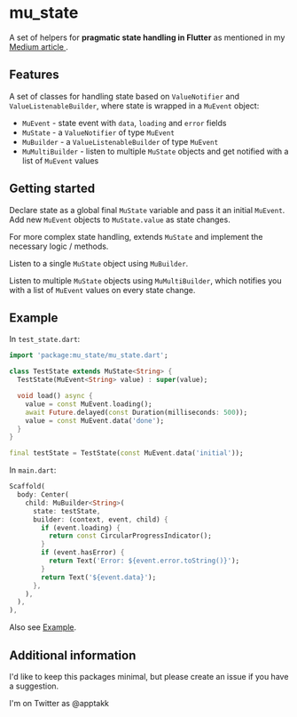 # mu_state

A set of helpers for **pragmatic state handling in Flutter** as mentioned in my [Medium article ](https://medium.com/@erlendf/pragmatic-state-handling-in-flutter-d8c9bf5d7d2).

## Features

A set of classes for handling state based on `ValueNotifier` and `ValueListenableBuilder`, where state is wrapped in a `MuEvent` object:

- `MuEvent` - state event with `data`, `loading` and `error` fields
- `MuState` - a `ValueNotifier` of type `MuEvent`
- `MuBuilder` - a `ValueListenableBuilder` of type `MuEvent`
- `MuMultiBuilder` - listen to multiple `MuState` objects and get notified with a list of `MuEvent` values 

## Getting started

Declare state as a global final `MuState` variable and pass it an initial
`MuEvent`. Add new `MuEvent` objects to `MuState.value` as state changes.

For more complex state handling, extends `MuState` and implement the necessary
logic / methods.

Listen to a single `MuState` object using `MuBuilder`.

Listen to multiple `MuState` objects using `MuMultiBuilder`, which notifies you
with a list of `MuEvent` values on every state change.

## Example

In `test_state.dart`:

```Dart
import 'package:mu_state/mu_state.dart';

class TestState extends MuState<String> {
  TestState(MuEvent<String> value) : super(value);

  void load() async {
    value = const MuEvent.loading();
    await Future.delayed(const Duration(milliseconds: 500));
    value = const MuEvent.data('done');
  }
}

final testState = TestState(const MuEvent.data('initial'));
```

In `main.dart`:

```Dart
Scaffold(
  body: Center(
    child: MuBuilder<String>(
      state: testState,
      builder: (context, event, child) {
        if (event.loading) {
          return const CircularProgressIndicator();
        }
        if (event.hasError) {
          return Text('Error: ${event.error.toString()}');
        }
        return Text('${event.data}');
      },
    ),
  ),
),
```

Also see [Example](./example/).

## Additional information

I'd like to keep this packages minimal, but please create an issue if you have a
suggestion.

I'm on Twitter as @apptakk

